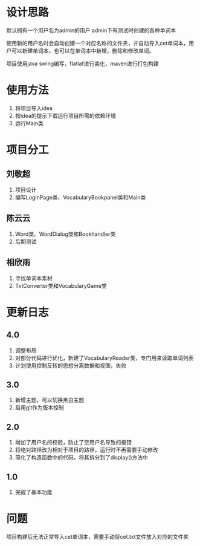 # 设计思路
默认拥有一个用户名为admin的用户
admin下有测试时创建的各种单词本

使用新的用户名时会自动创建一个对应名称的文件夹，并自动导入cet单词本，用户可以新建单词本，也可以在单词本中新增，删除和修改单词。

项目使用java swing编写，flatlaf进行美化，maven进行打包构建

# 使用方法
1. 将项目导入idea
2. 按idea的提示下载运行项目所需的依赖环境
3. 运行Main类

# 项目分工
## 刘敬超
1. 项目设计
2. 编写LoginPage类、VocabularyBookpanel类和Main类
## 陈云云
1. Word类、WordDialog类和Bookhandler类
2. 后期测试
## 相欣雨
1. 寻找单词本素材
2. TxtConverter类和VocabularyGame类


# 更新日志
## 4.0
1. 调整布局
2. 对部分代码进行优化，新建了VocabularyReader类，专门用来读取单词列表
3. 计划使用控制反转的思想分离数据和视图，失败

## 3.0 
1. 新增主题，可以切换黑白主题
2. 启用git作为版本控制

## 2.0 
1. 增加了用户名的校验，防止了空用户名导致的报错
2. 将绝对路径改为相对于项目的路径，运行时不再需要手动修改
3. 简化了构造函数中的代码，将其拆分到了display()方法中

## 1.0
1. 完成了基本功能

# 问题
项目构建后无法正常导入cet单词本，需要手动将cet.txt文件放入对应的文件夹
